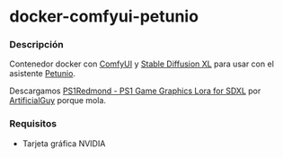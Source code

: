 # docker-comfyui-petunio

### Descripción
Contenedor docker con [ComfyUI](https://github.com/comfyanonymous/ComfyUI) y [Stable Diffusion XL](https://huggingface.co/stabilityai/stable-diffusion-xl-base-1.0) para usar con el asistente [Petunio](https://github.com/mothcrown/Petunio).

Descargamos [PS1Redmond - PS1 Game Graphics Lora for SDXL](https://huggingface.co/artificialguybr/ps1redmond-ps1-game-graphics-lora-for-sdxl) por [ArtificialGuy](https://huggingface.co/artificialguybr) porque mola.

### Requisitos
* Tarjeta gráfica NVIDIA
